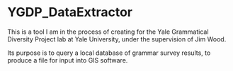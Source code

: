 # YGDP_DataExtractor

This is a tool I am in the process of creating for the Yale Grammatical Diversity Project lab at Yale University, under the supervision of Jim Wood.

Its purpose is to query a local database of grammar survey results, to produce a file for input into GIS software.
